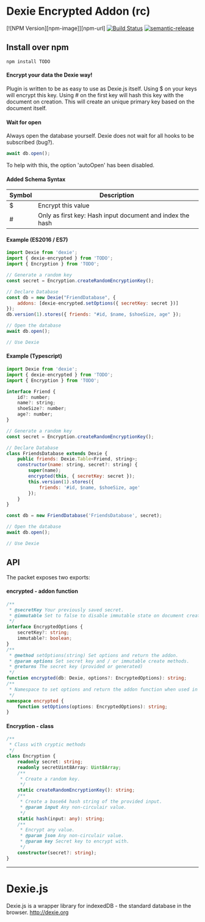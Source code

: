 Dexie Encrypted Addon (rc)
======

[![NPM Version][npm-image]][npm-url]
[![Build Status](https://travis-ci.org/PVermeer/dexie-encrypted-addon.svg?branch=master)](https://travis-ci.org/PVermeer/dexie-encrypted-addon)
[![semantic-release](https://img.shields.io/badge/%20%20%F0%9F%93%A6%F0%9F%9A%80-semantic--release-e10079.svg)](https://github.com/semantic-release/semantic-release)

Install over npm
----------------
```
npm install TODO
```

#### Encrypt your data the Dexie way!

Plugin is written to be as easy to use as Dexie.js itself.
Using $ on your keys will encrypt this key.
Using # on the first key will hash this key with the document on creation.
This will create an unique primary key based on the document itself.

#### Wait for open
Always open the database yourself. Dexie does not wait for all hooks to be subscribed (bug?).
```js
await db.open();
```
To help with this, the option 'autoOpen' has been disabled.

#### Added Schema Syntax
Symbol | Description
----- | ------
$ | Encrypt this value
\# | Only as first key: Hash input document and index the hash

#### Example (ES2016 / ES7)
```js
import Dexie from 'dexie';
import { dexie-encrypted } from 'TODO';
import { Encryption } from 'TODO';

// Generate a random key
const secret = Encryption.createRandomEncryptionKey();

// Declare Database
const db = new Dexie("FriendDatabase", {
    addons: [dexie-encrypted.setOptions({ secretKey: secret })]
});
db.version(1).stores({ friends: "#id, $name, $shoeSize, age" });

// Open the database
await db.open();

// Use Dexie
```

#### Example (Typescript)
```js
import Dexie from 'dexie';
import { dexie-encrypted } from 'TODO';
import { Encryption } from 'TODO';

interface Friend {
    id?: number;
    name?: string;
    shoeSize?: number;
    age?: number;
}

// Generate a random key
const secret = Encryption.createRandomEncryptionKey();

// Declare Database
class FriendsDatabase extends Dexie {
    public friends: Dexie.Table<Friend, string>;
    constructor(name: string, secret?: string) {
        super(name);
        encrypted(this, { secretKey: secret });
        this.version(1).stores({
            friends: '#id, $name, $shoeSize, age'
        });
    }
}

const db = new FriendDatabase('FriendsDatabase', secret);

// Open the database
await db.open();

// Use Dexie
```
API
---

The packet exposes two exports:

#### encrypted - addon function
```ts
/**
 * @secretKey Your previously saved secret.
 * @immutable Set to false to disable immutable state on document creation and updates.
 */
interface EncryptedOptions {
    secretKey?: string;
    immutable?: boolean;
}
/** 
 * @method setOptions(string) Set options and return the addon.
 * @param options Set secret key and / or immutable create methods.
 * @returns The secret key (provided or generated)
 */ 
function encrypted(db: Dexie, options?: EncryptedOptions): string;
/**
 * Namespace to set options and return the addon function when used in (ES2016 / ES7)
 */ 
namespace encrypted {
    function setOptions(options: EncryptedOptions): string;
}
```

#### Encryption - class
```ts
/**
 * Class with cryptic methods
 */
class Encryption {
    readonly secret: string;
    readonly secretUint8Array: Uint8Array;
    /**
     * Create a random key.
     */
    static createRandomEncryptionKey(): string;
    /**
     * Create a base64 hash string of the provided input.
     * @param input Any non-circulair value.
     */
    static hash(input: any): string;
    /**
     * Encrypt any value.
     * @param json Any non-circulair value.
     * @param key Secret key to encrypt with.
     */
    constructor(secret?: string);
}
```
---------------------------------------------------

Dexie.js
========

Dexie.js is a wrapper library for indexedDB - the standard database in the browser. http://dexie.org


